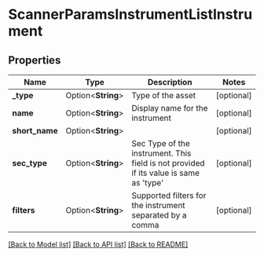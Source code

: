 # ScannerParamsInstrumentListInstrument

## Properties

Name | Type | Description | Notes
------------ | ------------- | ------------- | -------------
**_type** | Option<**String**> | Type of the asset | [optional]
**name** | Option<**String**> | Display name for the instrument | [optional]
**short_name** | Option<**String**> |  | [optional]
**sec_type** | Option<**String**> | Sec Type of the instrument. This field is not provided if its value is same as 'type' | [optional]
**filters** | Option<**String**> | Supported filters for the instrument separated by a comma | [optional]

[[Back to Model list]](../README.md#documentation-for-models) [[Back to API list]](../README.md#documentation-for-api-endpoints) [[Back to README]](../README.md)


